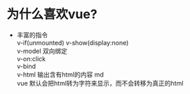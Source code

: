 # 为什么喜欢vue?
  - 丰富的指令  
    v-if(unmounted) v-show(display:none)  
    v-model 双向绑定  
    v-on:click  
    v-bind  
    v-html 输出含有html的内容 md  
    vue 默认会把html转为字符来显示，而不会转移为真正的html  
    